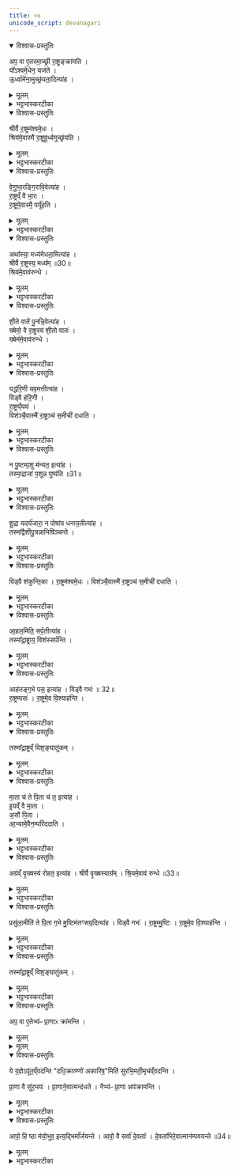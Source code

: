 ```yaml
---
title: ०७
unicode_script: devanagari
---
```



<details open><summary>विश्वास-प्रस्तुतिः</summary>

अप॒ वा ए॒तस्मा॒च्छ्री रा॒ष्ट्रङ्क्रा॑मति ।  
यो᳚ऽश्वमे॒धेन॒ यज॑ते ।  
ऊ॒र्ध्वामे॑ना॒मुच्छ्र॑यता॒दित्या॑ह ।  
</details>

<details><summary>मूलम्</summary>

अप॒ वा ए॒तस्मा॒च्छ्री रा॒ष्ट्रङ्क्रा॑मति ।  
यो᳚ऽश्वमे॒धेन॒ यज॑ते ।  
ऊ॒र्ध्वामे॑ना॒मुच्छ्र॑यता॒दित्या॑ह ।  
</details>

<details><summary>भट्टभास्करटीका</summary>

1अप वा इत्यादि ॥ दीर्घकालं राजोपचारविरहात् श्रीश्च राष्ट्रं चास्मात् अपक्रामति ।  
</details>

<details open><summary>विश्वास-प्रस्तुतिः</summary>

श्रीर्वै रा॒ष्ट्रम॑श्वमे॒धः ।  
श्रिय॑मे॒वास्मै॑ रा॒ष्ट्रमू॒र्ध्वमुच्छ्र॑यति ।  
</details>

<details><summary>मूलम्</summary>

श्रीर्वै रा॒ष्ट्रम॑श्वमे॒धः ।  
श्रिय॑मे॒वास्मै॑ रा॒ष्ट्रमू॒र्ध्वमुच्छ्र॑यति ।  
</details>

<details><summary>भट्टभास्करटीका</summary>

श्रीर्वा इति । तदुभयसाधनत्वात्ताच्छब्द्यम् । तत्र योन्युच्छ्रयणवाचोयुक्त्या श्रीराष्ट्रयोरुच्छ्रितिहेतुत्वं कर्मणो दर्शयति ॥
</details>

<details open><summary>विश्वास-प्रस्तुतिः</summary>

वे॒णु॒भा॒रङ्गि॒रावि॒वेत्या॑ह ।  
रा॒ष्ट्रव्ँ वै भा॒रः ।  
रा॒ष्ट्रमे॒वास्मै॒ पर्यू॑हति ।  
</details>

<details><summary>मूलम्</summary>

वे॒णु॒भा॒रङ्गि॒रावि॒वेत्या॑ह ।  
रा॒ष्ट्रव्ँ वै भा॒रः ।  
रा॒ष्ट्रमे॒वास्मै॒ पर्यू॑हति ।  
</details>

<details><summary>भट्टभास्करटीका</summary>

2राष्ट्रं वा इति ॥ भरणीयत्वात् राष्ट्रं भारः । योन्युच्छ्रयणस्य वेणुभारोच्छ्रितिहेतुसाम्यात् राष्ट्रमस्मै पर्यूहति परितस्समूहीकरोति अपक्रान्तमेकत्र प्रकृतिस्थं स्थापयति ॥
</details>

<details open><summary>विश्वास-प्रस्तुतिः</summary>

अथा᳚स्या॒ मध्य॑मेधता॒मित्या॑ह ।  
श्रीर्वै रा॒ष्ट्रस्य॒ मध्य᳚म् ॥30॥  
श्रिय॑मे॒वाव॑रुन्धे ।  
</details>

<details><summary>मूलम्</summary>

अथा᳚स्या॒ मध्य॑मेधता॒मित्या॑ह ।  
श्रीर्वै रा॒ष्ट्रस्य॒ मध्य᳚म् ॥30॥  
श्रिय॑मे॒वाव॑रुन्धे ।  
</details>

<details><summary>भट्टभास्करटीका</summary>

3श्रीर्वा इति ॥ योनिमध्ये धनवाचोयुक्त्या राष्ट्रमध्यात्मकश्रीलाभः ॥
</details>

<details open><summary>विश्वास-प्रस्तुतिः</summary>

शी॒ते वाते॑ पु॒नन्नि॒वेत्या॑ह ।  
ख्षेमो॒ वै रा॒ष्ट्रस्य॑ शी॒तो वातः॑ ।  
ख्षेम॑मे॒वाव॑रुन्धे ।  
</details>

<details><summary>मूलम्</summary>

शी॒ते वाते॑ पु॒नन्नि॒वेत्या॑ह ।  
ख्षेमो॒ वै रा॒ष्ट्रस्य॑ शी॒तो वातः॑ ।  
ख्षेम॑मे॒वाव॑रुन्धे ।  
</details>

<details><summary>भट्टभास्करटीका</summary>

4क्षेम इति ॥ योनिमध्ये धने शीते वाते पुनत उपमानत्वकथनात् तस्य च राष्ट्रक्षेमहेतुत्वात् यजमानस्य क्षेमलाभः, येन राष्ट्रं नापक्रामति ॥
</details>

<details open><summary>विश्वास-प्रस्तुतिः</summary>

यद्ध॑रि॒णी यव॒मत्तीत्या॑ह ।  
विड्वै ह॑रि॒णी ।  
रा॒ष्ट्रय्ँयवः॑ ।  
विश॑ञ्चै॒वास्मै॑ रा॒ष्ट्रञ्च॑ स॒मीची॑ दधाति ।  
</details>

<details><summary>मूलम्</summary>

यद्ध॑रि॒णी यव॒मत्तीत्या॑ह ।  
विड्वै ह॑रि॒णी ।  
रा॒ष्ट्रय्ँयवः॑ ।  
विश॑ञ्चै॒वास्मै॑ रा॒ष्ट्रञ्च॑ स॒मीची॑ दधाति ।  
</details>

<details><summary>भट्टभास्करटीका</summary>

5विड्वा इति ॥ विट् प्रजा हरिणीस्थानीया बलिहरणात् पोष्यवर्गत्वाच्च । राष्ट्रं स्वयं यवः तेन धार्यमाणत्वात् । अत्र योनिभोगे हरिण्याः यवादनसाम्यकथनात् तादृशं विड्राष्ट्रे समीची संगते स्थापयति । ऋत्विगादिना क्विनि, 'समस्समि ' हति सम्यादेशे, 'चौ' इति दीर्घत्वे, 'नपुंसकाच्च' इति शिभावः ॥
</details>

<details open><summary>विश्वास-प्रस्तुतिः</summary>

न पु॒ष्टम्प॒शु म॑न्यत॒ इत्या॑ह ।  
तस्मा॒द्राजा॑ प॒शून्न पुष्य॑ति ॥31॥  
</details>

<details><summary>मूलम्</summary>

न पु॒ष्टम्प॒शु म॑न्यत॒ इत्या॑ह ।  
तस्मा॒द्राजा॑ प॒शून्न पुष्य॑ति ॥31॥  
</details>

<details><summary>भट्टभास्करटीका</summary>

6यस्मादिति ॥+++(अस्य प्रतीकस्य मूलं किमिति विचारणीयम्)+++ योनिभोगे तृप्त्यभावस्य अतृप्तहरिणीभोगस्य उपमानत्वं कथयता पर्याप्तसांप्रतत्वाभिधायकपुष्टिपशुग्रहणं कुर्वता राज्ञः पशुपुष्टिः वृत्तिर्न भवतीति सूचितम् ॥
</details>

<details open><summary>विश्वास-प्रस्तुतिः</summary>

शू॒द्रा यदर्य॑जारा॒ न पोषा॑य धनाय॒तीत्या॑ह ।  
तस्मा᳚द्वैशीपु॒त्रन्नाभिषि॑ञ्चन्ते ।  
</details>

<details><summary>मूलम्</summary>

शू॒द्रा यदर्य॑जारा॒ न पोषा॑य धनाय॒तीत्या॑ह ।  
तस्मा᳚द्वैशीपु॒त्रन्नाभिषि॑ञ्चन्ते ।  
</details>

<details><summary>भट्टभास्करटीका</summary>

विड्वै श॑कुन्ति॒का ।
रा॒ष्ट्रम॑श्वमे॒धः ।
विश॑ञ्चै॒वास्मै॑ रा॒ष्ट्रञ्च॑ स॒मीची॑ दधाति ।
7अश्वमेधयाजी निकृष्टवैश्यवृत्तिभाक् न भवतीति ख्याप्यते - तस्मादिति ॥ कामुकायाः धनाया नास्तीति दर्शयता यदर्थग्रहणं कृतं तस्मात् वैशीपुत्रं वैश्यस्त्रीपुत्रं नाभिषिञ्चन्ते 'अर्यस्स्वामिवैश्ययोः' इति अर्यशब्दो निपात्यते ॥
</details>

<details open><summary>विश्वास-प्रस्तुतिः</summary>

विड्वै श॑कुन्ति॒का ।
रा॒ष्ट्रम॑श्वमे॒धः ।
विश॑ञ्चै॒वास्मै॑ रा॒ष्ट्रञ्च॑ स॒मीची॑ दधाति ।
</details>

<details><summary>मूलम्</summary>

विड्वै श॑कुन्ति॒का ।
रा॒ष्ट्रम॑श्वमे॒धः ।
विश॑ञ्चै॒वास्मै॑ रा॒ष्ट्रञ्च॑ स॒मीची॑ दधाति ।
</details>

<details><summary>भट्टभास्करटीका</summary>

8विड्वा इति ॥ प्राजा शकुन्तिका शकुन्तवदनवस्थितत्वात् शक्तस्वभावत्वाच्च सर्वकार्येषु । राष्ट्रमेवाश्वमेधः सर्वराष्ट्रसाध्यत्वात् । तत्र अनुरागातिशये शकुन्तिकोपमानकथनात् विड्राष्ट्रे समीची नित्यानुरक्ते स्थापयति यथाऽस्मान्नापक्रामति ॥
</details>

<details open><summary>विश्वास-प्रस्तुतिः</summary>

आ॒हल॒मिति॒ सर्प॒तीत्या॑ह ।  
तस्मा᳚द्रा॒ष्ट्राय॒ विश॑स्सर्पन्ति ।  
</details>

<details><summary>मूलम्</summary>

आ॒हल॒मिति॒ सर्प॒तीत्या॑ह ।  
तस्मा᳚द्रा॒ष्ट्राय॒ विश॑स्सर्पन्ति ।  
</details>

<details><summary>भट्टभास्करटीका</summary>

9तस्मादिति ॥ दयितविरहाक्षमत्वं स्त्रीणां दर्शयता कुरर्यादिस्समन्तादाक्रुश्य भर्तृदेशमेव सर्पतीति यदुक्तं तस्मात् राष्ट्राय परराष्ट्रविजयाय विशः सर्पन्ति अस्य वा राष्ट्रं प्रपद्यन्ते नापक्रामन्ति ॥
</details>

<details open><summary>विश्वास-प्रस्तुतिः</summary>

आह॑तङ्ग॒भे पस॒ इत्या॑ह ।
विड्वै गभः॑ ॥ 32॥  
रा॒ष्ट्रम्पसः॑ ।
रा॒ष्ट्रमे॒व वि॒श्याह॑न्ति ।
</details>

<details><summary>मूलम्</summary>

आह॑तङ्ग॒भे पस॒ इत्या॑ह ।
विड्वै गभः॑ ॥ 32॥  
रा॒ष्ट्रम्पसः॑ ।
रा॒ष्ट्रमे॒व वि॒श्याह॑न्ति ।
</details>

<details><summary>भट्टभास्करटीका</summary>

10विड्वा इति ॥ प्रजा गभः गर्भः वर्णलोपः, भगी वा वर्णविपर्ययः, तत्रोत्पन्नत्वात् । राष्ट्रमेव पसः शुक्लं शेफो वा राष्ट्रवृद्धिहेतुत्वात् । तत्र योन्याः शेफसो यदाहननं यच्चाघातजशुक्लपानं योन्या तदुभयकथनं राष्ट्रस्य विश्याघातसूचनार्थम् । हन्तिर्गतिकर्मा आगमयति राष्ट्रं विट्सु तस्य तदधीनात्मलाभत्वात् ।
</details>

<details open><summary>विश्वास-प्रस्तुतिः</summary>

तस्मा᳚द्रा॒ष्ट्रव्ँ विश॒ङ्घातु॑कम् ।
</details>

<details><summary>मूलम्</summary>

तस्मा᳚द्रा॒ष्ट्रव्ँ विश॒ङ्घातु॑कम् ।
</details>

<details><summary>भट्टभास्करटीका</summary>

तस्मात् अद्यत्वेऽपि राष्ट्रं विशं प्रजां धातुकं ताच्छील्येन गच्छति कृष्यादेस्तदधीनत्वात् ॥
</details>

<details open><summary>विश्वास-प्रस्तुतिः</summary>

मा॒ता च॑ ते पि॒ता च॑ त॒ इत्या॑ह ।   
इ॒यव्ँ वै मा॒ता ।   
अ॒सौ पि॒ता ।   
आ॒भ्यामे॒वैन॒म्परि॑ददाति ।  
</details>

<details><summary>मूलम्</summary>

मा॒ता च॑ ते पि॒ता च॑ त॒ इत्या॑ह ।   
इ॒यव्ँ वै मा॒ता ।   
अ॒सौ पि॒ता ।   
आ॒भ्यामे॒वैन॒म्परि॑ददाति ।  
</details>

<details><summary>भट्टभास्करटीका</summary>

11इयं वा इति ॥ प्रजननयोस्संयोगोक्तौ मातापितृग्रहणात् मातृपितृस्थानीयाभ्यां द्यावापृथिवीभ्यां यजमानं परिददाति रक्षार्थं, येन श्रीराष्ट्रे अस्मात् नापक्रामतः ॥
</details>

<details open><summary>विश्वास-प्रस्तुतिः</summary>

अग्र॑व्ँ वृ॒ख्षस्य॑ रोहत॒ इत्या॑ह ।
श्रीर्वै वृ॒ख्षस्याग्र᳚म् ।
श्रि॒यमे॒वाव॑ रुन्धे ॥33॥  
</details>

<details><summary>मूलम्</summary>

अग्र॑व्ँ वृ॒ख्षस्य॑ रोहत॒ इत्या॑ह ।
श्रीर्वै वृ॒ख्षस्याग्र᳚म् ।
श्रि॒यमे॒वाव॑ रुन्धे ॥33॥  
</details>

<details><summary>भट्टभास्करटीका</summary>

12श्रीर्वा इति ॥ संभोगकाष्ठां कथयता वृक्षाग्ररोहणकथनात् श्रीकाष्ठालाभो यजमानस्य । श्रीर्हि वृक्षस्याग्रं खट्वारोहणमित्यर्थः । यद्वा - बहुप्रकारोपजीव्यत्वात् राष्ट्रं वृक्षः उच्छ्रायः तस्याग्रं सा श्रीः श्रीरेव साऽवरुद्धा तस्मात् नापक्रामति ॥
</details>

<details open><summary>विश्वास-प्रस्तुतिः</summary>

प्रसु॑ला॒मीति॑ ते पि॒ता ग॒भे मु॒ष्टिम॑तꣳसय॒दित्या॑ह ।
विड्वै गभः॑ ।
रा॒ष्ट्रम्मु॒ष्टिः ।
रा॒ष्ट्रमे॒व वि॒श्याह॑न्ति ।
</details>

<details><summary>मूलम्</summary>

प्रसु॑ला॒मीति॑ ते पि॒ता ग॒भे मु॒ष्टिम॑तꣳसय॒दित्या॑ह ।
विड्वै गभः॑ ।
रा॒ष्ट्रम्मु॒ष्टिः ।
रा॒ष्ट्रमे॒व वि॒श्याह॑न्ति ।
</details>

<details><summary>भट्टभास्करटीका</summary>

13विड्वा इति ॥ संभोगातिप्रसङ्गं कथयता गभे भगे मुष्टेः शेफसः यत्पतनं उक्तं तत् राष्ट्रमेव विशि आहन्ति आगमयति अनुप्रवेशयति ।
</details>

<details open><summary>विश्वास-प्रस्तुतिः</summary>

तस्मा᳚द्रा॒ष्ट्रव्ँ विश॒ङ्घातु॑कम् ।
</details>

<details><summary>मूलम्</summary>

तस्मा᳚द्रा॒ष्ट्रव्ँ विश॒ङ्घातु॑कम् ।
</details>

<details><summary>भट्टभास्करटीका</summary>

तस्मात् राष्ट्रं विश्यागमनशीलं यस्मात् विट् भगः राष्ट्रं मुष्टिः वृद्धिहेतुत्वात् ॥
</details>

<details open><summary>विश्वास-प्रस्तुतिः</summary>

अप॒ वा ए॒तेभ्य॑ᳶ प्रा॒णाᳵ क्रा॑मन्ति ।
</details>

<details><summary>मूलम्</summary>

अप॒ वा ए॒तेभ्य॑ᳶ प्रा॒णाᳵ क्रा॑मन्ति ।
</details>


<details><summary>मूलम्</summary>

ये य॒ज्ञेऽपू॑त॒व्ँवद॑न्ति ।
द॒धि॒क्राव्ण्णो॑ अकारिष॒मिति॑ सुरभि॒मती॒मृच॑व्ँवदन्ति ।  
</details>

<details open><summary>विश्वास-प्रस्तुतिः</summary>

ये य॒ज्ञेऽपू॑त॒व्ँवद॑न्ति "दधि॒क्राव्ण्णो॑ अकारिष॒"मिति॑ सुरभि॒मती॒मृच॑व्ँवदन्ति ।  

प्रा॒णा वै सु॑र॒भयः॑ ।
प्रा॒णाने॒वात्मन्द॑धते ।
नैभ्य॑ᳶ प्रा॒णा अप॑क्रामन्ति ।
</details>

<details><summary>मूलम्</summary>

ये य॒ज्ञेऽपू॑त॒व्ँवद॑न्ति "दधि॒क्राव्ण्णो॑ अकारिष॒"मिति॑ सुरभि॒मती॒मृच॑व्ँवदन्ति ।  

प्रा॒णा वै सु॑र॒भयः॑ ।
प्रा॒णाने॒वात्मन्द॑धते ।
नैभ्य॑ᳶ प्रा॒णा अप॑क्रामन्ति ।
</details>

<details><summary>भट्टभास्करटीका</summary>

14अप वा इत्यादि ॥ ये यज्ञे अपूतं असत्यं अन्यपराक्षरं वाक्यं वदन्ति तेभ्यः सुरभिस्वरूपाः पवित्रस्वभावाः प्राणा अपक्रामन्ति तस्मात् 'दधिक्राव्णः' इति सुरभिशब्दवत्या ऋचो जपात् सुरभीन् प्राणान् आत्मनि स्थापयन्ति ॥
</details>

<details open><summary>विश्वास-प्रस्तुतिः</summary>

आपो॒ हि ष्ठा म॑यो॒भुव॒ इत्य॒द्भिर्मा᳚र्जयन्ते ।
आपो॒ वै सर्वा॑ दे॒वताः᳚ ।
दे॒वता॑भिरे॒वात्मान॑म्पवयन्ते ॥34॥  
</details>

<details><summary>मूलम्</summary>

आपो॒ हि ष्ठा म॑यो॒भुव॒ इत्य॒द्भिर्मा᳚र्जयन्ते ।
आपो॒ वै सर्वा॑ दे॒वताः᳚ ।
दे॒वता॑भिरे॒वात्मान॑म्पवयन्ते ॥34॥  
</details>

<details><summary>भट्टभास्करटीका</summary>

15आपोहिष्ठेत्यादि ॥ गतम् ॥


हति तृतीये नवमे सप्तमोऽनुवाकः ॥  

</details>

